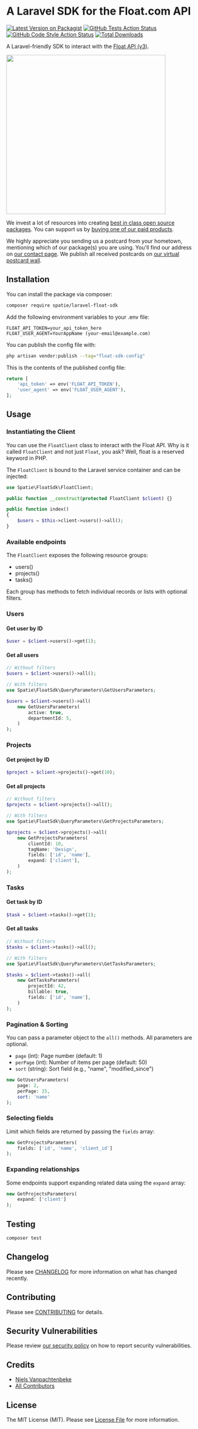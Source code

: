 # A Laravel SDK for the Float.com API

[![Latest Version on Packagist](https://img.shields.io/packagist/v/spatie/laravel-float-sdk.svg?style=flat-square)](https://packagist.org/packages/spatie/laravel-float-sdk)
[![GitHub Tests Action Status](https://img.shields.io/github/actions/workflow/status/spatie/laravel-float-sdk/run-tests.yml?branch=main&label=tests&style=flat-square)](https://github.com/spatie/laravel-float-sdk/actions?query=workflow%3Arun-tests+branch%3Amain)
[![GitHub Code Style Action Status](https://img.shields.io/github/actions/workflow/status/spatie/laravel-float-sdk/fix-php-code-style-issues.yml?branch=main&label=code%20style&style=flat-square)](https://github.com/spatie/laravel-float-sdk/actions?query=workflow%3A"Fix+PHP+code+style+issues"+branch%3Amain)
[![Total Downloads](https://img.shields.io/packagist/dt/spatie/laravel-float-sdk.svg?style=flat-square)](https://packagist.org/packages/spatie/laravel-float-sdk)

A Laravel-friendly SDK to interact with the [Float API (v3)](https://developer.float.com/).

[<img src="https://github-ads.s3.eu-central-1.amazonaws.com/laravel-float-sdk.jpg?t=1" width="419px" />](https://spatie.be/github-ad-click/laravel-float-sdk)

We invest a lot of resources into creating [best in class open source packages](https://spatie.be/open-source). You can support us by [buying one of our paid products](https://spatie.be/open-source/support-us).

We highly appreciate you sending us a postcard from your hometown, mentioning which of our package(s) you are using. You'll find our address on [our contact page](https://spatie.be/about-us). We publish all received postcards on [our virtual postcard wall](https://spatie.be/open-source/postcards).

## Installation

You can install the package via composer:

```bash
composer require spatie/laravel-float-sdk
```

Add the following environment variables to your .env file:

```dotenv
FLOAT_API_TOKEN=your_api_token_here
FLOAT_USER_AGENT=YourAppName (your-email@example.com)
```

You can publish the config file with:

```bash
php artisan vendor:publish --tag="float-sdk-config"
```

This is the contents of the published config file:

```php
return [
    'api_token' => env('FLOAT_API_TOKEN'),
    'user_agent' => env('FLOAT_USER_AGENT'),
];
```


## Usage

### Instantiating the Client

You can use the `FloatClient` class to interact with the Float API.
Why is it called `FloatClient` and not just `Float`, you ask? Well, float is a reserved keyword in PHP.

The `FloatClient` is bound to the Laravel service container and can be injected:

```php
use Spatie\FloatSdk\FloatClient;

public function __construct(protected FloatClient $client) {}

public function index()
{
    $users = $this->client->users()->all();
}

```

### Available endpoints

The `FloatClient` exposes the following resource groups:
- users()
- projects()
- tasks()

Each group has methods to fetch individual records or lists with optional filters.

### Users

#### Get user by ID

```php
$user = $client->users()->get(1);
```

#### Get all users

```php
// Without filters
$users = $client->users()->all();

// With filters
use Spatie\FloatSdk\QueryParameters\GetUsersParameters;

$users = $client->users()->all(
    new GetUsersParameters(
        active: true,
        departmentId: 5,
    )
);
```

### Projects

####  Get project by ID

```php
$project = $client->projects()->get(10);
```

####  Get all projects

```php
// Without filters
$projects = $client->projects()->all();

// With filters
use Spatie\FloatSdk\QueryParameters\GetProjectsParameters;

$projects = $client->projects()->all(
    new GetProjectsParameters(
        clientId: 10,
        tagName: 'Design',
        fields: ['id', 'name'],
        expand: ['client'],
    )
);
```

### Tasks

#### Get task by ID

```php
$task = $client->tasks()->get(1);
```

#### Get all tasks

```php
// Without filters
$tasks = $client->tasks()->all();

// With filters
use Spatie\FloatSdk\QueryParameters\GetTasksParameters;

$tasks = $client->tasks()->all(
    new GetTasksParameters(
        projectId: 42,
        billable: true,
        fields: ['id', 'name'],
    )
);
```

### Pagination & Sorting

You can pass a parameter object to the `all()` methods. All parameters are optional.

- `page` (int): Page number (default: 1)
- `perPage` (int): Number of items per page (default: 50)
- `sort` (string): Sort field (e.g., "name", "modified_since")

```php
new GetUsersParameters(
    page: 2,
    perPage: 25,
    sort: 'name'
);
```

### Selecting fields

Limit which fields are returned by passing the `fields` array:

```php
new GetProjectsParameters(
    fields: ['id', 'name', 'client_id']
);
```

### Expanding relationships

Some endpoints support expanding related data using the `expand` array:
```php
new GetProjectsParameters(
    expand: ['client']
);

```

## Testing

```bash
composer test
```

## Changelog

Please see [CHANGELOG](CHANGELOG.md) for more information on what has changed recently.

## Contributing

Please see [CONTRIBUTING](CONTRIBUTING.md) for details.

## Security Vulnerabilities

Please review [our security policy](../../security/policy) on how to report security vulnerabilities.

## Credits

- [Niels Vanpachtenbeke](https://github.com/Nielsvanpach)
- [All Contributors](../../contributors)

## License

The MIT License (MIT). Please see [License File](LICENSE.md) for more information.
